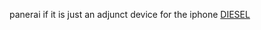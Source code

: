 panerai if it is just an adjunct device for the iphone
 <a href="http://www.accommodationauctions.com/shoesonlinejp.asp?cheap=shop/jp/p/soabed195.html" title="DIESEL">DIESEL</a>